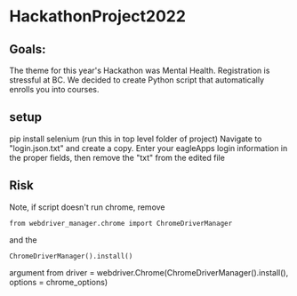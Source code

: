 # HackathonProject2022

## Goals:
The theme for this year's Hackathon was Mental Health. Registration is stressful at BC. We decided to create Python script that automatically enrolls you into courses.

## setup
pip install selenium (run this in top level folder of project)
Navigate to "login.json.txt" and create a copy. Enter your eagleApps login information in the proper fields, then remove the "txt" from the edited file



## Risk
Note, if script doesn't run chrome, remove 
```
from webdriver_manager.chrome import ChromeDriverManager
```
and the
```
ChromeDriverManager().install()
```

argument from driver = webdriver.Chrome(ChromeDriverManager().install(), options = chrome_options)
